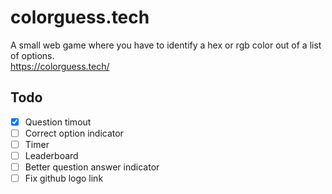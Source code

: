 # colorguess.tech
A small web game where you have to identify a hex or rgb color out of a list of options.<br>
https://colorguess.tech/

## Todo
- [X] Question timout
- [ ] Correct option indicator
- [ ] Timer
- [ ] Leaderboard
- [ ] Better question answer indicator
- [ ] Fix github logo link
